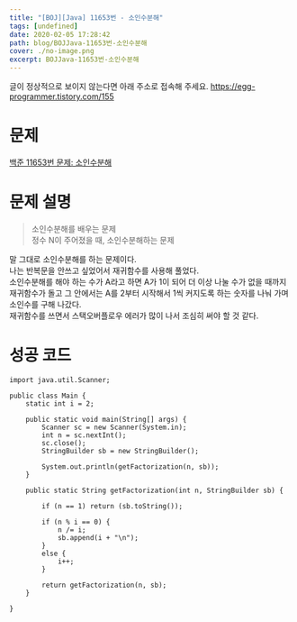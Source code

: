 ```yaml
---
title: "[BOJ][Java] 11653번 - 소인수분해"
tags: [undefined]
date: 2020-02-05 17:28:42
path: blog/BOJJava-11653번-소인수분해
cover: ./no-image.png
excerpt: BOJJava-11653번-소인수분해
---
```

글이 정상적으로 보이지 않는다면 아래 주소로 접속해 주세요.
https://egg-programmer.tistory.com/155
# 문제

[백준 11653번 문제: 소인수분해](https://www.acmicpc.net/problem/11653)

# 문제 설명

>  
> 소인수분해를 배우는 문제  
> 정수 N이 주어졌을 때, 소인수분해하는 문제
> 

말 그대로 소인수분해를 하는 문제이다.  
나는 반복문을 안쓰고 싶었어서 재귀함수를 사용해 풀었다.  
소인수분해를 해야 하는 수가 A라고 하면 A가 1이 되어 더 이상 나눌 수가 없을 때까지 재귀함수가 돌고 그 안에서는 A를 2부터 시작해서 1씩 커지도록 하는 숫자를 나눠 가며 소인수를 구해 나갔다.  
재귀함수를 쓰면서 스택오버플로우 에러가 많이 나서 조심히 써야 할 것 같다. 

# 성공 코드

<pre><code class="language-js">import java.util.Scanner;

public class Main {
    static int i = 2;

    public static void main(String[] args) {
        Scanner sc = new Scanner(System.in);
        int n = sc.nextInt();
        sc.close();
        StringBuilder sb = new StringBuilder();

        System.out.println(getFactorization(n, sb));
    }

    public static String getFactorization(int n, StringBuilder sb) {

        if (n == 1) return (sb.toString());

        if (n % i == 0) {
            n /= i;
            sb.append(i + "\n");
        }
        else {
            i++;
        }

        return getFactorization(n, sb);
    }

}</code></pre>